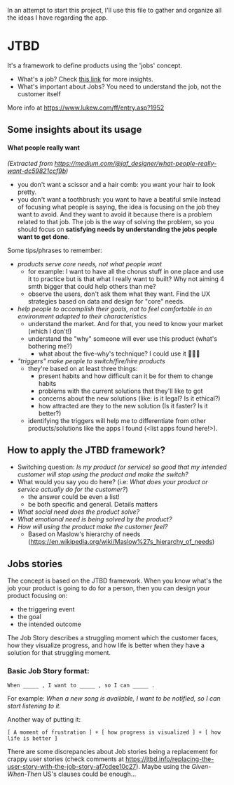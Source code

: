 In an attempt to start this project, I'll use this file to gather and organize all the ideas I have regarding the app.


# JTBD
It's a framework to define products using the 'jobs' concept.

* What's a job? Check [this link](https://blog.fullstory.com/clayton-christensen-jobs-to-be-done-framework-product-development/) for more insights.
* What's important about Jobs? You need to understand the job, not the customer itself

More info at https://www.lukew.com/ff/entry.asp?1952

## Some insights about its usage

#### What people really want 
_(Extracted from https://medium.com/@jaf_designer/what-people-really-want-dc59821ccf9b)_

* you don't want a scissor and a hair comb: you want your hair to look pretty.
* you don't want a toothbrush: you want to have a beatiful smile
Instead of focusing what people is saying, the idea is focusing on the job they want to avoid. And they want to avoid it because there is a problem related to that job. The job is the way of solving the problem, so you should focus on **satisfying needs by understanding the jobs people want to get done**.

Some tips/phrases to remember:
* _products serve core needs, not what people want_ 
    * for example: I want to have all the chorus stuff in one place and use it to practice but is that what I really want to built? Why not aiming 4 smth bigger that could help others than me?
    * observe the users, don't ask them what they want. Find the UX strategies based on data and design for "core" needs.
* _help people to accomplish their goals, not to feel comfortable in an environment adapted to their characteristics_
    * understand the market. And for that, you need to know your market (which I don't!)
  * understand the "why" someone will ever use this product (what's bothering me?)
    * what about the five-why's technique? I could use it 🤷🏽‍♂️ 
* _"triggers" make people to switch/fire/hire products_
    * they're based on at least three things:
        * present habits and how difficult can it be for them to change habits
        * problems with the current solutions that they'll like to got
        * concerns about the new solutions (like: is it legal? Is it ethical?)
        * how attracted are they to the new solution (Is it faster? Is it better?)
    * identifying the triggers will help me to differentiate from other products/solutions like the apps I found (<list apps found here!>).


## How to apply the JTBD framework?
* Switching question: _Is my product (or service) so good that my intended customer will stop using the product and make the switch?_
* What would you say you do here? (i.e: _What does your product or service actually do for the customer?_)
    * the answer could be even a list!
    * be both specific and general. Details matters
* _What social need does the product solve?_
* _What emotional need is being solved by the product?_
* _How will using the product make the customer feel?_
    * Based on Maslow's hierarchy of needs (https://en.wikipedia.org/wiki/Maslow%27s_hierarchy_of_needs)


## Jobs stories 

The concept is based on the JTBD framework. When you know what's the job your product is going to do for a person, then you can design your product focusing on:
* the triggering event
* the goal
* the intended outcome

The Job Story describes a struggling moment which the customer faces, how they visualize progress, and how life is better when they have a solution for that struggling moment.


### Basic Job Story format: 
```
When _____ , I want to _____ , so I can _____ .
```
For example: _When a new song is available, I want to be notified, so I can start listening to it._

Another way of putting it:
```
[ A moment of frustration ] + [ how progress is visualized ] + [ how life is better ]
```

There are some discrepancies about Job stories being a replacement for crappy user stories (check comments at https://jtbd.info/replacing-the-user-story-with-the-job-story-af7cdee10c27).
Maybe using the _Given-When-Then_ US's clauses could be enough...
